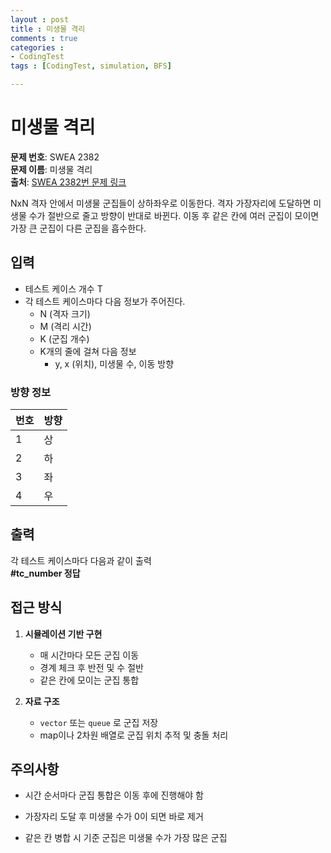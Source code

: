 ```yaml
---
layout : post
title : 미생물 격리
comments : true
categories : 
- CodingTest
tags : [CodingTest, simulation, BFS]

---
```


# 미생물 격리


**문제 번호**: SWEA 2382  
**문제 이름**: 미생물 격리  
**출처**: [SWEA 2382번 문제 링크](https://swexpertacademy.com/main/code/problem/problemDetail.do?contestProbId=AV5PxrDKAOMDFAUq)

NxN 격자 안에서 미생물 군집들이 상하좌우로 이동한다. 격자 가장자리에 도달하면 미생물 수가 절반으로 줄고 방향이 반대로 바뀐다. 이동 후 같은 칸에 여러 군집이 모이면 가장 큰 군집이 다른 군집을 흡수한다.  

## 입력

- 테스트 케이스 개수 T
- 각 테스트 케이스마다 다음 정보가 주어진다.
  - N (격자 크기)
  - M (격리 시간)
  - K (군집 개수)
  - K개의 줄에 걸쳐 다음 정보
    - y, x (위치), 미생물 수, 이동 방향

### 방향 정보

| 번호 | 방향 |
|------|------|
| 1    | 상   |
| 2    | 하   |
| 3    | 좌   |
| 4    | 우   |

## 출력

각 테스트 케이스마다 다음과 같이 출력  
**#tc_number 정답**

## 접근 방식

1. **시뮬레이션 기반 구현**
   - 매 시간마다 모든 군집 이동
   - 경계 체크 후 반전 및 수 절반
   - 같은 칸에 모이는 군집 통합

2. **자료 구조**
   - `vector` 또는 `queue` 로 군집 저장
   - map이나 2차원 배열로 군집 위치 추적 및 충돌 처리

## 주의사항

- 시간 순서마다 군집 통합은 이동 후에 진행해야 함

- 가장자리 도달 후 미생물 수가 0이 되면 바로 제거

- 같은 칸 병합 시 기준 군집은 미생물 수가 가장 많은 군집


```cpp

```
